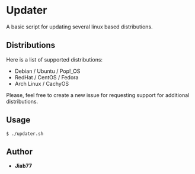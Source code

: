 # Updater

A basic script for updating several linux based distributions.

## Distributions

Here is a list of supported distributions:

* Debian / Ubuntu / Pop!_OS
* RedHat / CentOS / Fedora
* Arch Linux / CachyOS

Please, feel free to create a new issue for requesting support for additional distributions.

## Usage

```console
$ ./updater.sh
```

## Author

* __Jiab77__
